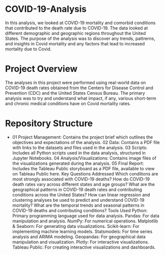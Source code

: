 # COVID-19-Analysis

In this analysis, we looked at COVID-19 mortality and comorbid conditions that contributed to the death rate due to COVID-19. The data looked at different demographic and geographic regions throughout the United States. The purpose of the analysis was to discover any trends, pattrerns, and insights in Covid mortality and any factors that lead to increased mortality due to Covid. 

# **Project Overview**
The analyses in this project were performed using real-world data on COVID-19 death rates obtained from the Centers for Disease Control and Prevention (CDC) and the United States Census Bureau. The primary analysis was to try and understand what impact, if any, various short-term and chronic medical conditions have on Covid mortality rates. 

# **Repository Structure**
*  01 Project Management: Contains the project brief which outlines the objectives and expectations of the analysis.
02 Data: Contains a PDF file with links to the datasets and files used in the analysis.
03 Scripts: Includes all Python scripts used in the data analysis, structured in Jupyter Notebooks.
04 Analysis/Visualizations: Contains image files of the visualizations generated during the analysis.
05 Final Report: Includes the Tableau Public storyboard as a PDF file, available to view on Tableau Public here.
Key Questions Addressed
Which conditions are most strongly associated with COVID-19 deaths?
How do COVID-19 death rates vary across different states and age groups?
What are the geographical patterns in COVID-19 death rates and contributing conditions across the United States?
How can linear regression and clustering analyses be used to predict and understand COVID-19 mortality?
What are the temporal trends and seasonal patterns in COVID-19 deaths and contributing conditions?
Tools Used
Python: Primary programming language used for data analysis.
Pandas: For data manipulation and analysis.
NumPy: For numerical operations.
Matplotlib & Seaborn: For generating data visualizations.
Scikit-learn: For implementing machine learning models.
Statsmodels: For time series analysis and ARIMA modeling.
Geopandas: For geographical data manipulation and visualization.
Plotly: For interactive visualizations.
Tableau Public: For creating interactive visualizations and dashboards.
